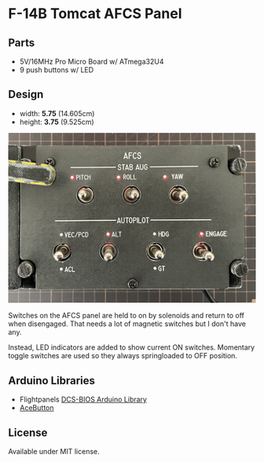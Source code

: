 # F-14B Tomcat AFCS Panel

## Parts

* 5V/16MHz Pro Micro Board w/ ATmega32U4
* 9 push buttons w/ LED

## Design

* width: **5.75** (14.605cm)
* height: **3.75** (9.525cm)

![afcs in DCS](assets/afcs.jpg)

Switches on the AFCS panel are held to on by solenoids and return to off when disengaged. That needs a lot of magnetic switches but I don't have any.

Instead, LED indicators are added to show current ON switches. Momentary toggle switches are used so they always springloaded to OFF position.

## Arduino Libraries

* Flightpanels [DCS-BIOS Arduino Library](https://github.com/DCSFlightpanels/dcs-bios-arduino-library)
* [AceButton](https://github.com/bxparks/AceButton)

## License

Available under MIT license.
